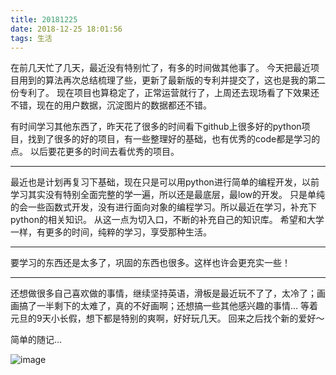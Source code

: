 ```yaml
---
title: 20181225
date: 2018-12-25 18:01:56
tags: 生活
---
```


在前几天忙了几天，最近没有特别忙了，有多的时间做其他事了。
今天把最近项目用到的算法再次总结梳理了些，更新了最新版的专利并提交了，这也是我的第二份专利了。
现在项目也算稳定了，正常运营就行了，上周还去现场看了下效果还不错，现在的用户数据，沉淀图片的数据都还不错。

有时间学习其他东西了，昨天花了很多的时间看下github上很多好的python项目，找到了很多的好的项目，有一些整理好的基础，也有优秀的code都是学习的点。
以后要花更多的时间去看优秀的项目。

---

最近也是计划再复习下基础，现在只是可以用python进行简单的编程开发，以前学习其实没有特别全面完整的学一遍，所以还是最底层，最low的开发。
只是单纯的会一些函数式开发，没有进行面向对象的编程学习。所以最近在学习，补充下python的相关知识。
从这一点为切入口，不断的补充自己的知识库。
希望和大学一样，有更多的时间，纯粹的学习，享受那种生活。

---

要学习的东西还是太多了，巩固的东西也很多。这样也许会更充实一些！

---
还想做很多自己喜欢做的事情，继续坚持英语，滑板是最近玩不了了，太冷了；画画搞了一半剩下的太难了，真的不好画啊；还想搞一些其他感兴趣的事情...
等着元旦的9天小长假，想下都是特别的爽啊，好好玩几天。
回来之后找个新的爱好～

简单的随记...

![image](https://images.pexels.com/photos/1080884/pexels-photo-1080884.jpeg?auto=compress&cs=tinysrgb&dpr=1&w=500)
